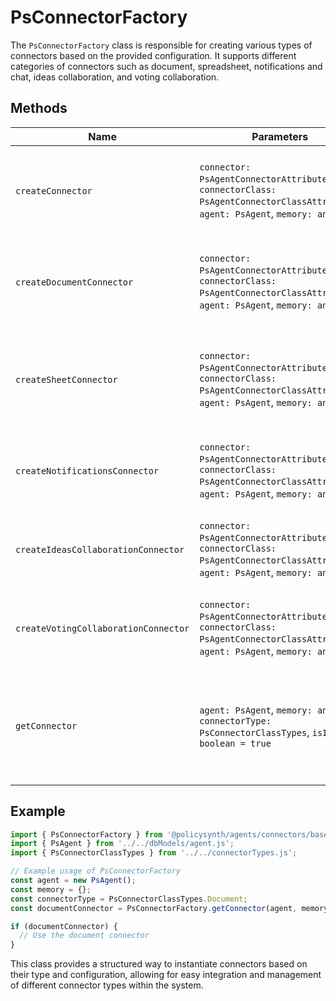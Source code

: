 # PsConnectorFactory

The `PsConnectorFactory` class is responsible for creating various types of connectors based on the provided configuration. It supports different categories of connectors such as document, spreadsheet, notifications and chat, ideas collaboration, and voting collaboration.

## Methods

| Name                               | Parameters                                                                                                                                                                                                 | Return Type                  | Description                                                                 |
|------------------------------------|-----------------------------------------------------------------------------------------------------------------------------------------------------------------------------------------------------------|------------------------------|-----------------------------------------------------------------------------|
| `createConnector`                  | `connector: PsAgentConnectorAttributes`, `connectorClass: PsAgentConnectorClassAttributes`, `agent: PsAgent`, `memory: any`                                                                              | `PsBaseConnectorTypes \| null` | Creates a connector based on the class type specified in the configuration. |
| `createDocumentConnector`          | `connector: PsAgentConnectorAttributes`, `connectorClass: PsAgentConnectorClassAttributes`, `agent: PsAgent`, `memory: any`                                                                              | `PsBaseDocumentConnector \| null` | Creates a document connector such as Google Docs or Microsoft Word.         |
| `createSheetConnector`             | `connector: PsAgentConnectorAttributes`, `connectorClass: PsAgentConnectorClassAttributes`, `agent: PsAgent`, `memory: any`                                                                              | `PsBaseSheetConnector \| null` | Creates a spreadsheet connector such as Google Sheets or Microsoft Excel.   |
| `createNotificationsConnector`     | `connector: PsAgentConnectorAttributes`, `connectorClass: PsAgentConnectorClassAttributes`, `agent: PsAgent`, `memory: any`                                                                              | `PsBaseNotificationsConnector \| null` | Creates a notifications connector such as Discord or Slack.                |
| `createIdeasCollaborationConnector`| `connector: PsAgentConnectorAttributes`, `connectorClass: PsAgentConnectorClassAttributes`, `agent: PsAgent`, `memory: any`                                                                              | `PsBaseIdeasCollaborationConnector \| null` | Creates an ideas collaboration connector such as Your Priorities.          |
| `createVotingCollaborationConnector`| `connector: PsAgentConnectorAttributes`, `connectorClass: PsAgentConnectorClassAttributes`, `agent: PsAgent`, `memory: any`                                                                             | `PsBaseVotingCollaborationConnector \| null` | Creates a voting collaboration connector such as All Our Ideas.            |
| `getConnector`                     | `agent: PsAgent`, `memory: any`, `connectorType: PsConnectorClassTypes`, `isInput: boolean = true`                                                                                                        | `PsBaseConnectorTypes \| null` | Retrieves a connector based on the specified type and whether it's an input or output connector. |

## Example

```typescript
import { PsConnectorFactory } from '@policysynth/agents/connectors/base/connectorFactory.js';
import { PsAgent } from '../../dbModels/agent.js';
import { PsConnectorClassTypes } from '../../connectorTypes.js';

// Example usage of PsConnectorFactory
const agent = new PsAgent();
const memory = {};
const connectorType = PsConnectorClassTypes.Document;
const documentConnector = PsConnectorFactory.getConnector(agent, memory, connectorType);

if (documentConnector) {
  // Use the document connector
}
```

This class provides a structured way to instantiate connectors based on their type and configuration, allowing for easy integration and management of different connector types within the system.